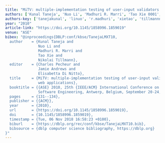 ```yaml
---
title: "MiTV: multiple-implementation testing of user-input validators for web applications"
authors: ['Kunal Taneja', 'Nuo Li', 'Madhuri R. Marri', 'Tao Xie 0001', 'Nikolai Tillmann']
authors-key: ['tanejakunal', 'linuo', 'r.madhuri', 'xietao', 'tillmannnikolai']
year: "2010"
article-link: "https://doi.org/10.1145/1858996.1859019"
venue: "ASE"
bibex: "@inproceedings{DBLP:conf/kbse/TanejaLMXT10,
  author    = {Kunal Taneja and
               Nuo Li and
               Madhuri R. Marri and
               Tao Xie and
               Nikolai Tillmann},
  editor    = {Charles Pecheur and
               Jamie Andrews and
               Elisabetta Di Nitto},
  title     = {MiTV: multiple-implementation testing of user-input validators for
               web applications},
  booktitle = {{ASE} 2010, 25th {IEEE/ACM} International Conference on Automated
               Software Engineering, Antwerp, Belgium, September 20-24, 2010},
  pages     = {131--134},
  publisher = {{ACM}},
  year      = {2010},
  url       = {https://doi.org/10.1145/1858996.1859019},
  doi       = {10.1145/1858996.1859019},
  timestamp = {Tue, 06 Nov 2018 16:58:23 +0100},
  biburl    = {https://dblp.org/rec/conf/kbse/TanejaLMXT10.bib},
  bibsource = {dblp computer science bibliography, https://dblp.org}
}"
---
```

